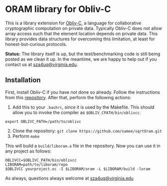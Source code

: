 ORAM library for Obliv-C
========================

This is a library extension for [Obliv-C](http://oblivc.org/), a language for
collaborative cryptographic computation on private data. Typically Obliv-C does
not allow array access such that the element location depends on private data.
This library provides data structures for overcoming this limitation, at least
for honest-but-curious protocols.

**Status:** The library itself is up, but the test/benchmarking code is still
being posted as we clean it up. In the meantime, we are happy to help out if you
contact us at sza4uq@virginia.edu.


Installation
------------

First, install Obliv-C if you have not done so already. Follow the instructions
from this [repository](https://github.com/samee/obliv-c). After that, perform
the following actions:

  1. Add this to your `.bashrc`, since it is used by the Makefile. This should
allow you to invoke the compiler as `$OBLIV_CPATH/bin/oblivcc`.

    export OBLIVC_PATH=/path/to/oblivc

  2. Clone the repository: `git clone https://github.com/samee/sqrtOram.git`
  3. Perform `make`

This will build a `build/liboram.a` file in the repository. Now you can use it
in any project as follows:

    OBLIVCC=$OBLIVC_PATH/bin/oblivcc
    LIBORAM=path/to/liboram/repo
    $OBLIVCC yourproject.oc -I $LIBORAM/oram -L $LIBORAM/build -loram

As always, questions always welcome at sza4uq@virginia.edu
